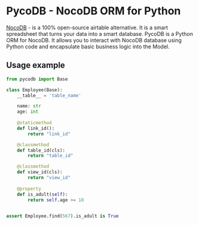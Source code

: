 # PycoDB - NocoDB ORM for Python

[NocoDB](https://nocodb.com/) - is a 100% open-source airtable alternative. It is a smart spreadsheet that turns your data into a smart database.
PycoDB is a Python ORM for NocoDB. It allows you to interact with NocoDB database using Python code and encapsulate basic business logic into the Model.

## Usage example

```python
from pycodb import Base

class Employee(Base):
    __table__ = 'table_name'

    name: str
    age: int
    
    @staticmethod
    def link_id():
        return "link_id"

    @classmethod
    def table_id(cls):
        return "table_id"

    @classmethod
    def view_id(cls):
        return "view_id"
        
    @property
    def is_adult(self):
        return self.age >= 18
        

assert Employee.find(567).is_adult is True
